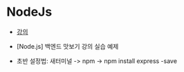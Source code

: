 # NodeJs

+ [강의](https://youtube.com/playlist?list=PLSK4WsJ8JS4cQ-niGNum4bkK_THHOizTs)
+ [Node.js] 백엔드 맛보기 강의 실습 예제

+ 초반 설정법: 새터미널 -> npm -> npm install express -save
